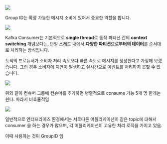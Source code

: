 ![](Pasted%20image%2020241113200038.png)

Group ID는 확장 가능한 메시지 소비에 있어서 중요한 역할을 합니다.


![](Pasted%20image%2020241113200051.png)

Kafka Consumer는 기본적으로 **single thread**로 동작
파티션 간의 **context switching** 개념보다는, 단일 스레드 내에서 **다양한 파티션으로부터의 데이터**를 순서대로 처리하는 방식입니다.


토픽의 프로듀서가 소비자 처리 속도보다 빠른 속도로 메시지를 생성한다고 가정해 보겠습니다.
그런 경우 소비자에 지연이 발생하고 실시간으로 이벤트를 처리하지 못할 수 있습니다.


![](Pasted%20image%2020241113201708.png)

위와 같이 컨슈머 그룹에 컨슈머를 추가하면 병렬적으로 consume 가능
5개 명 한개는 쉰다. 따라서 비효율적임


![](Pasted%20image%2020241113201732.png)

일반적으로 엔터프라이즈 환경에서는 서로다른 어플리케이션이 같은 topic에 대해서 consumer 을 하는 경우가 많으며, 각 어플리케이션이 고유한 처리 로직을 가지고 있음.

이때 사용하는 것이 GroupID 임

